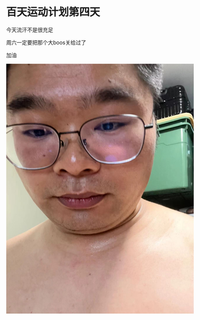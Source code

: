 # 百天运动计划第四天



今天流汗不是很充足



周六一定要把那个大boos关给过了

加油

![431658506530_.pic](picture/431658506530_.pic.jpg)